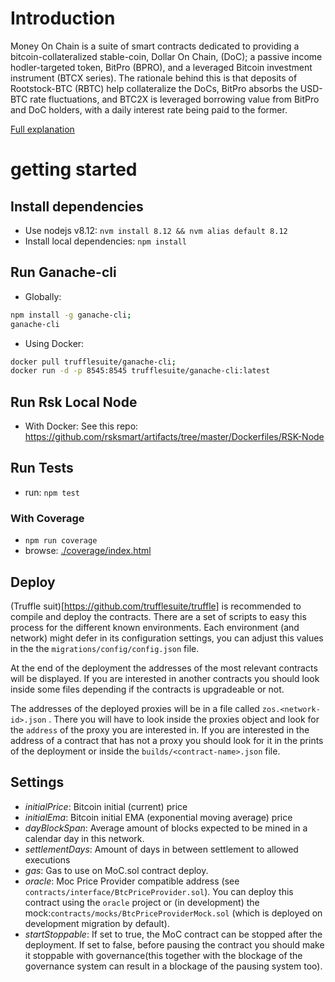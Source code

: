 # Introduction

Money On Chain is a suite of smart contracts dedicated to providing a bitcoin-collateralized stable-coin, Dollar On Chain, (DoC); a passive income hodler-targeted token, BitPro (BPRO), and a leveraged Bitcoin investment instrument (BTCX series).
The rationale behind this is that deposits of Rootstock-BTC (RBTC) help collateralize the DoCs, BitPro absorbs the USD-BTC rate fluctuations, and BTC2X is leveraged borrowing value from BitPro and DoC holders, with a daily interest rate being paid to the former.


[Full explanation](https://github.com/money-on-chain/main-RBTC-contract/MOC.md)

# getting started

## Install dependencies

- Use nodejs v8.12: `nvm install 8.12 && nvm alias default 8.12`
- Install local dependencies: `npm install`

## Run Ganache-cli

- Globally:

```sh
npm install -g ganache-cli;
ganache-cli
```

- Using Docker:

```sh
docker pull trufflesuite/ganache-cli;
docker run -d -p 8545:8545 trufflesuite/ganache-cli:latest
```

## Run Rsk Local Node

- With Docker:
  See this repo: https://github.com/rsksmart/artifacts/tree/master/Dockerfiles/RSK-Node

## Run Tests

- run: `npm test`

### With Coverage

- `npm run coverage`
- browse: [./coverage/index.html](./coverage/index.html)

## Deploy

(Truffle suit)[https://github.com/trufflesuite/truffle] is recommended to compile and deploy the contracts. There are a set of scripts to easy this process for the different known environments. Each environment (and network) might defer in its configuration settings, you can adjust this values in the the `migrations/config/config.json` file.

At the end of the deployment the addresses of the most relevant contracts will be displayed. If you are interested in another contracts you should look inside some files depending if the contracts is upgradeable or not.

The addresses of the deployed proxies will be in a file called `zos.<network-id>.json` . There you will have to look inside the proxies object and look for the `address` of the proxy you are interested in. If you are interested in the address of a contract that has not a proxy you should look for it in the prints of the deployment or inside the `builds/<contract-name>.json` file.

## Settings

- _initialPrice_: Bitcoin initial (current) price
- _initialEma_: Bitcoin initial EMA (exponential moving average) price
- _dayBlockSpan_: Average amount of blocks expected to be mined in a calendar day in this network.
- _settlementDays_: Amount of days in between settlement to allowed executions
- _gas_: Gas to use on MoC.sol contract deploy.
- _oracle_: Moc Price Provider compatible address (see `contracts/interface/BtcPriceProvider.sol`). You can deploy this contract using the `oracle` project or (in development) the mock:`contracts/mocks/BtcPriceProviderMock.sol` (which is deployed on development migration by default).
- _startStoppable_: If set to true, the MoC contract can be stopped after the deployment. If set to false, before pausing the contract you should make it stoppable with governance(this together with the blockage of the governance system can result in a blockage of the pausing system too).
